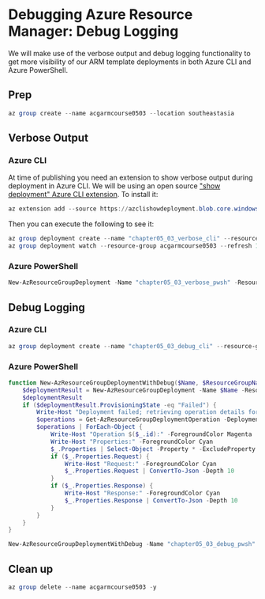 # Debugging Azure Resource Manager: Debug Logging

We will make use of the verbose output and debug logging functionality to get more visibility of our ARM template deployments in both Azure CLI and Azure PowerShell.

## Prep

```powershell
az group create --name acgarmcourse0503 --location southeastasia
```

## Verbose Output

### Azure CLI

At time of publishing you need an extension to show verbose output during deployment in Azure CLI. We will be using an open source ["show deployment" Azure CLI extension](https://github.com/stuartleeks/az-cli-extension-show-deployment). To install it:

```powershell
az extension add --source https://azclishowdeployment.blob.core.windows.net/releases/dist/show_deployment-0.0.7-py2.py3-none-any.whl
```

Then you can execute the following to see it:

```powershell
az group deployment create --name "chapter05_03_verbose_cli" --resource-group acgarmcourse0503 --template-file "./azuredeploy.json" --parameters environment=dev --no-wait
az group deployment watch --resource-group acgarmcourse0503 --refresh 1

```

### Azure PowerShell

```powershell
New-AzResourceGroupDeployment -Name "chapter05_03_verbose_pwsh" -ResourceGroupName acgarmcourse0503 -TemplateFile "./azuredeploy.json" -TemplateParameterObject @{"environment"="test"} -Verbose
```

## Debug Logging

### Azure CLI

```powershell
az group deployment create --name "chapter05_03_debug_cli" --resource-group acgarmcourse0503 --template-file "./azuredeploy-error.json" --parameters environment=dev --debug
```

### Azure PowerShell

```powershell
function New-AzResourceGroupDeploymentWithDebug($Name, $ResourceGroupName, $TemplateFile, $TemplateParameterObject) {
    $deploymentResult = New-AzResourceGroupDeployment -Name $Name -ResourceGroupName $ResourceGroupName -TemplateFile $TemplateFile -TemplateParameterObject $TemplateParameterObject -DeploymentDebugLogLevel All -Verbose
    $deploymentResult
    if ($deploymentResult.ProvisioningState -eq "Failed") {
        Write-Host "Deployment failed; retrieving operation details for debugging..."
        $operations = Get-AzResourceGroupDeploymentOperation -DeploymentName $Name -ResourceGroupName $ResourceGroupName
        $operations | ForEach-Object {
            Write-Host "Operation $($_.id):" -ForegroundColor Magenta
            Write-Host "Properties:" -ForegroundColor Cyan
            $_.Properties | Select-Object -Property * -ExcludeProperty Request,Response | ConvertTo-Json -Depth 10
            if ($_.Properties.Request) {
                Write-Host "Request:" -ForegroundColor Cyan
                $_.Properties.Request | ConvertTo-Json -Depth 10
            }
            if ($_.Properties.Response) {
                Write-Host "Response:" -ForegroundColor Cyan
                $_.Properties.Response | ConvertTo-Json -Depth 10
            }
        }
    }
}

New-AzResourceGroupDeploymentWithDebug -Name "chapter05_03_debug_pwsh" -ResourceGroupName acgarmcourse0503 -TemplateFile "./azuredeploy-error.json" -TemplateParameterObject @{"environment"="test"}

```

## Clean up

```powershell
az group delete --name acgarmcourse0503 -y
```
